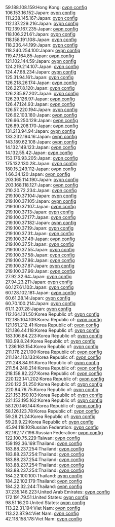 59.188.108.159:Hong Kong: [ovpn config](vpn/59_188_108_159.ovpn)  
106.153.16.152:Japan: [ovpn config](vpn/106_153_16_152.ovpn)  
111.238.145.167:Japan: [ovpn config](vpn/111_238_145_167.ovpn)  
112.137.229.216:Japan: [ovpn config](vpn/112_137_229_216.ovpn)  
112.139.167.235:Japan: [ovpn config](vpn/112_139_167_235.ovpn)  
118.106.221.61:Japan: [ovpn config](vpn/118_106_221_61.ovpn)  
118.158.191.108:Japan: [ovpn config](vpn/118_158_191_108.ovpn)  
118.236.44.199:Japan: [ovpn config](vpn/118_236_44_199.ovpn)  
118.240.254.100:Japan: [ovpn config](vpn/118_240_254_100.ovpn)  
119.47.164.85:Japan: [ovpn config](vpn/119_47_164_85.ovpn)  
121.102.144.59:Japan: [ovpn config](vpn/121_102_144_59.ovpn)  
124.219.214.107:Japan: [ovpn config](vpn/124_219_214_107.ovpn)  
124.47.68.234:Japan: [ovpn config](vpn/124_47_68_234.ovpn)  
125.31.94.161:Japan: [ovpn config](vpn/125_31_94_161.ovpn)  
126.218.26.174:Japan: [ovpn config](vpn/126_218_26_174.ovpn)  
126.227.8.120:Japan: [ovpn config](vpn/126_227_8_120.ovpn)  
126.235.87.202:Japan: [ovpn config](vpn/126_235_87_202.ovpn)  
126.29.126.97:Japan: [ovpn config](vpn/126_29_126_97.ovpn)  
126.47.124.93:Japan: [ovpn config](vpn/126_47_124_93.ovpn)  
126.57.220.194:Japan: [ovpn config](vpn/126_57_220_194.ovpn)  
126.62.103.180:Japan: [ovpn config](vpn/126_62_103_180.ovpn)  
126.66.250.129:Japan: [ovpn config](vpn/126_66_250_129.ovpn)  
126.89.208.170:Japan: [ovpn config](vpn/126_89_208_170.ovpn)  
131.213.94.94:Japan: [ovpn config](vpn/131_213_94_94.ovpn)  
133.232.194.16:Japan: [ovpn config](vpn/133_232_194_16.ovpn)  
143.189.62.108:Japan: [ovpn config](vpn/143_189_62_108.ovpn)  
14.132.149.123:Japan: [ovpn config](vpn/14_132_149_123.ovpn)  
14.132.55.42:Japan: [ovpn config](vpn/14_132_55_42.ovpn)  
153.176.93.205:Japan: [ovpn config](vpn/153_176_93_205.ovpn)  
175.132.130.28:Japan: [ovpn config](vpn/175_132_130_28.ovpn)  
180.15.249.112:Japan: [ovpn config](vpn/180_15_249_112.ovpn)  
1.66.34.120:Japan: [ovpn config](vpn/1_66_34_120.ovpn)  
203.165.114.190:Japan: [ovpn config](vpn/203_165_114_190.ovpn)  
203.168.118.127:Japan: [ovpn config](vpn/203_168_118_127.ovpn)  
210.20.72.234:Japan: [ovpn config](vpn/210_20_72_234.ovpn)  
219.100.37.104:Japan: [ovpn config](vpn/219_100_37_104.ovpn)  
219.100.37.105:Japan: [ovpn config](vpn/219_100_37_105.ovpn)  
219.100.37.107:Japan: [ovpn config](vpn/219_100_37_107.ovpn)  
219.100.37.13:Japan: [ovpn config](vpn/219_100_37_13.ovpn)  
219.100.37.177:Japan: [ovpn config](vpn/219_100_37_177.ovpn)  
219.100.37.182:Japan: [ovpn config](vpn/219_100_37_182.ovpn)  
219.100.37.19:Japan: [ovpn config](vpn/219_100_37_19.ovpn)  
219.100.37.31:Japan: [ovpn config](vpn/219_100_37_31.ovpn)  
219.100.37.49:Japan: [ovpn config](vpn/219_100_37_49.ovpn)  
219.100.37.51:Japan: [ovpn config](vpn/219_100_37_51.ovpn)  
219.100.37.55:Japan: [ovpn config](vpn/219_100_37_55.ovpn)  
219.100.37.58:Japan: [ovpn config](vpn/219_100_37_58.ovpn)  
219.100.37.86:Japan: [ovpn config](vpn/219_100_37_86.ovpn)  
219.100.37.87:Japan: [ovpn config](vpn/219_100_37_87.ovpn)  
219.100.37.96:Japan: [ovpn config](vpn/219_100_37_96.ovpn)  
27.92.32.64:Japan: [ovpn config](vpn/27_92_32_64.ovpn)  
27.94.23.211:Japan: [ovpn config](vpn/27_94_23_211.ovpn)  
60.127.61.103:Japan: [ovpn config](vpn/60_127_61_103.ovpn)  
60.128.102.181:Japan: [ovpn config](vpn/60_128_102_181.ovpn)  
60.61.28.14:Japan: [ovpn config](vpn/60_61_28_14.ovpn)  
60.70.100.214:Japan: [ovpn config](vpn/60_70_100_214.ovpn)  
61.11.207.28:Japan: [ovpn config](vpn/61_11_207_28.ovpn)  
112.164.131.50:Korea Republic of: [ovpn config](vpn/112_164_131_50.ovpn)  
112.185.104.109:Korea Republic of: [ovpn config](vpn/112_185_104_109.ovpn)  
121.161.212.41:Korea Republic of: [ovpn config](vpn/121_161_212_41.ovpn)  
121.186.44.118:Korea Republic of: [ovpn config](vpn/121_186_44_118.ovpn)  
183.106.84.223:Korea Republic of: [ovpn config](vpn/183_106_84_223.ovpn)  
183.99.8.24:Korea Republic of: [ovpn config](vpn/183_99_8_24.ovpn)  
1.236.163.154:Korea Republic of: [ovpn config](vpn/1_236_163_154.ovpn)  
211.178.221.100:Korea Republic of: [ovpn config](vpn/211_178_221_100.ovpn)  
211.184.113.133:Korea Republic of: [ovpn config](vpn/211_184_113_133.ovpn)  
211.248.84.91:Korea Republic of: [ovpn config](vpn/211_248_84_91.ovpn)  
211.54.248.214:Korea Republic of: [ovpn config](vpn/211_54_248_214.ovpn)  
218.158.82.227:Korea Republic of: [ovpn config](vpn/218_158_82_227.ovpn)  
220.122.141.202:Korea Republic of: [ovpn config](vpn/220_122_141_202.ovpn)  
220.122.51.250:Korea Republic of: [ovpn config](vpn/220_122_51_250.ovpn)  
220.84.76.75:Korea Republic of: [ovpn config](vpn/220_84_76_75.ovpn)  
221.153.150.103:Korea Republic of: [ovpn config](vpn/221_153_150_103.ovpn)  
221.153.195.162:Korea Republic of: [ovpn config](vpn/221_153_195_162.ovpn)  
58.120.146.144:Korea Republic of: [ovpn config](vpn/58_120_146_144.ovpn)  
58.126.123.78:Korea Republic of: [ovpn config](vpn/58_126_123_78.ovpn)  
59.28.21.24:Korea Republic of: [ovpn config](vpn/59_28_21_24.ovpn)  
59.29.9.22:Korea Republic of: [ovpn config](vpn/59_29_9_22.ovpn)  
45.94.118.10:Russian Federation: [ovpn config](vpn/45_94_118_10.ovpn)  
82.162.177.196:Russian Federation: [ovpn config](vpn/82_162_177_196.ovpn)  
122.100.75.229:Taiwan: [ovpn config](vpn/122_100_75_229.ovpn)  
159.192.36.169:Thailand: [ovpn config](vpn/159_192_36_169.ovpn)  
183.88.237.254:Thailand: [ovpn config](vpn/183_88_237_254.ovpn)  
183.88.237.254:Thailand: [ovpn config](vpn/183_88_237_254.ovpn)  
183.88.237.254:Thailand: [ovpn config](vpn/183_88_237_254.ovpn)  
183.88.237.254:Thailand: [ovpn config](vpn/183_88_237_254.ovpn)  
183.88.237.254:Thailand: [ovpn config](vpn/183_88_237_254.ovpn)  
184.22.100.100:Thailand: [ovpn config](vpn/184_22_100_100.ovpn)  
184.22.102.179:Thailand: [ovpn config](vpn/184_22_102_179.ovpn)  
184.22.32.244:Thailand: [ovpn config](vpn/184_22_32_244.ovpn)  
37.235.146.223:United Arab Emirates: [ovpn config](vpn/37_235_146_223.ovpn)  
172.191.79.51:United States: [ovpn config](vpn/172_191_79_51.ovpn)  
98.51.16.20:United States: [ovpn config](vpn/98_51_16_20.ovpn)  
113.22.31.194:Viet Nam: [ovpn config](vpn/113_22_31_194.ovpn)  
113.22.87.94:Viet Nam: [ovpn config](vpn/113_22_87_94.ovpn)  
42.118.158.178:Viet Nam: [ovpn config](vpn/42_118_158_178.ovpn)  

